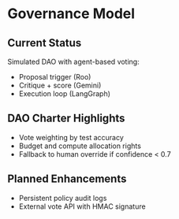 # Governance Model

## Current Status
Simulated DAO with agent-based voting:
- Proposal trigger (Roo)
- Critique + score (Gemini)
- Execution loop (LangGraph)

## DAO Charter Highlights
- Vote weighting by test accuracy
- Budget and compute allocation rights
- Fallback to human override if confidence < 0.7

## Planned Enhancements
- Persistent policy audit logs
- External vote API with HMAC signature
